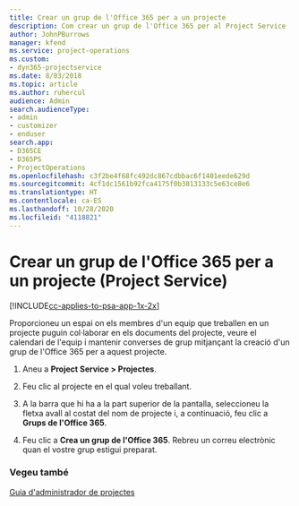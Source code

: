 ```yaml
---
title: Crear un grup de l'Office 365 per a un projecte
description: Com crear un grup de l'Office 365 per al Project Service
author: JohnPBurrows
manager: kfend
ms.service: project-operations
ms.custom:
- dyn365-projectservice
ms.date: 8/03/2018
ms.topic: article
ms.author: ruhercul
audience: Admin
search.audienceType:
- admin
- customizer
- enduser
search.app:
- D365CE
- D365PS
- ProjectOperations
ms.openlocfilehash: c3f2be4f68fc492dc867cdbbac6f1401eede629d
ms.sourcegitcommit: 4cf1dc1561b92fca4175f0b3813133c5e63ce8e6
ms.translationtype: HT
ms.contentlocale: ca-ES
ms.lasthandoff: 10/28/2020
ms.locfileid: "4118821"
---
```

# <a name="create-an-office-365-group-for-a-project-project-service"></a>Crear un grup de l'Office 365 per a un projecte (Project Service)

[!INCLUDE[cc-applies-to-psa-app-1x-2x](../includes/cc-applies-to-psa-app-1x-2x.md)]

Proporcioneu un espai on els membres d'un equip que treballen en un projecte puguin col·laborar en els documents del projecte, veure el calendari de l'equip i mantenir converses de grup mitjançant la creació d'un grup de l'Office 365 per a aquest projecte.  
  
1.  Aneu a **Project Service > Projectes**.  
  
2.  Feu clic al projecte en el qual voleu treballant.  
  
3.  A la barra que hi ha a la part superior de la pantalla, seleccioneu la fletxa avall al costat del nom de projecte i, a continuació, feu clic a **Grups de l'Office 365**.  
  
4.  Feu clic a **Crea un grup de l'Office 365**. Rebreu un correu electrònic quan el vostre grup estigui preparat.  
  
### <a name="see-also"></a>Vegeu també  
 [Guia d'administrador de projectes](../psa/project-manager-guide.md)
